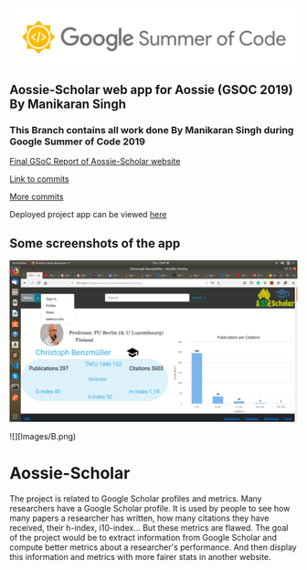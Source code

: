 # <img src="https://raw.githubusercontent.com/ayushsnha/hellow-world/master/68747470733a2f2f6d75736573636f72652e6f72672f73697465732f6d75736573636f72652e6f72672f66696c65732f4361707475726525323064253237652543432538316372616e253230323031362d30332d303125323030392e34382e31315f302e706e.png" align="center"/>

## Aossie-Scholar web app for Aossie (GSOC 2019) By Manikaran Singh

### This Branch contains all work done By Manikaran Singh during Google Summer of Code 2019

[Final GSoC Report of Aossie-Scholar website](https://docs.google.com/document/d/1nfCF9jkd8i678sxWSRwS4kjNlXcWteATjSpyIOLkbmw/edit?usp=sharing)

[Link to commits](https://gitlab.com/Manikaran20/aossie-scholar/commits/local)

[More commits](https://gitlab.com/Manikaran20/aossie-scholar/commits/dep)

Deployed project app can be viewed [here](http://13.232.12.252/metrics/)


## Some screenshots of the app

![User with 300 citations](Images/A.png)

![][Images/B.png)




# Aossie-Scholar

The project is related to Google Scholar profiles and metrics. Many researchers have a Google Scholar profile. 
It is used by people to see how many papers a researcher has written, how many citations they have received, their h-index, i10-index... 
But these metrics are flawed. The goal of the project would be to extract information from Google Scholar and compute better metrics about a researcher's performance.
And then display this information and metrics with more fairer stats in another website.
